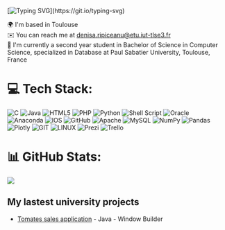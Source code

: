 [![Typing SVG](https://readme-typing-svg.demolab.com?font=Fira+Code&pause=1000&width=435&lines=Bonjour!+Je+m'appelle+Denisa+RIPICEANU!;Hello!+My+name+is+Denisa+RIPICEANU!)](https://git.io/typing-svg)

🌍 I'm based in Toulouse <br>
✉️ You can reach me at denisa.ripiceanu@etu.iut-tlse3.fr <br>
🚀 I'm currently a second year student in Bachelor of Science in Computer Science, specialized in Database at Paul Sabatier University, Toulouse, France


# 💻 Tech Stack:
![C](https://img.shields.io/badge/c-%2300599C.svg?style=flat&logo=c&logoColor=white) ![Java](https://img.shields.io/badge/java-%23ED8B00.svg?style=flat&logo=java&logoColor=white) ![HTML5](https://img.shields.io/badge/html5-%23E34F26.svg?style=flat&logo=html5&logoColor=white) ![PHP](https://img.shields.io/badge/php-%23777BB4.svg?style=flat&logo=php&logoColor=white) ![Python](https://img.shields.io/badge/python-3670A0?style=flat&logo=python&logoColor=ffdd54) ![Shell Script](https://img.shields.io/badge/shell_script-%23121011.svg?style=flat&logo=gnu-bash&logoColor=white) ![Oracle](https://img.shields.io/badge/Oracle-F80000?style=flat&logo=oracle&logoColor=white) ![Anaconda](https://img.shields.io/badge/Anaconda-%2344A833.svg?style=flat&logo=anaconda&logoColor=white) ![IOS](https://img.shields.io/badge/IOS-%2320232a.svg?style=flat&logo=apple&logoColor=white) ![GitHub](https://img.shields.io/badge/GitHub-%23121011.svg?style=flat&logo=github&logoColor=white) ![Apache](https://img.shields.io/badge/apache-%23D42029.svg?style=flat&logo=apache&logoColor=white) ![MySQL](https://img.shields.io/badge/mysql-%2300f.svg?style=flat&logo=mysql&logoColor=white) ![NumPy](https://img.shields.io/badge/numpy-%23013243.svg?style=flat&logo=numpy&logoColor=white) ![Pandas](https://img.shields.io/badge/pandas-%23150458.svg?style=flat&logo=pandas&logoColor=white) ![Plotly](https://img.shields.io/badge/Plotly-%233F4F75.svg?style=flat&logo=plotly&logoColor=white) ![GIT](https://img.shields.io/badge/Git-fc6d26?style=flat&logo=git&logoColor=white) ![LINUX](https://img.shields.io/badge/Linux-FCC624?style=flat&logo=linux&logoColor=black) ![Prezi](https://img.shields.io/badge/Prezi-%23000000.svg?style=flat&logo=Prezi&logoColor=white) ![Trello](https://img.shields.io/badge/Trello-%23026AA7.svg?style=flat&logo=Trello&logoColor=white)
# 📊 GitHub Stats:
![](https://github-readme-stats.vercel.app/api/top-langs/?username=denisaripiceanu1&theme=radical&hide_border=false&include_all_commits=true&count_private=false&layout=compact)

## My lastest university projects
- [Tomates sales application](https://github.com/denisaripiceanu1/Semestre2-SAE-Developpement_application_Java.git) - Java - Window Builder
